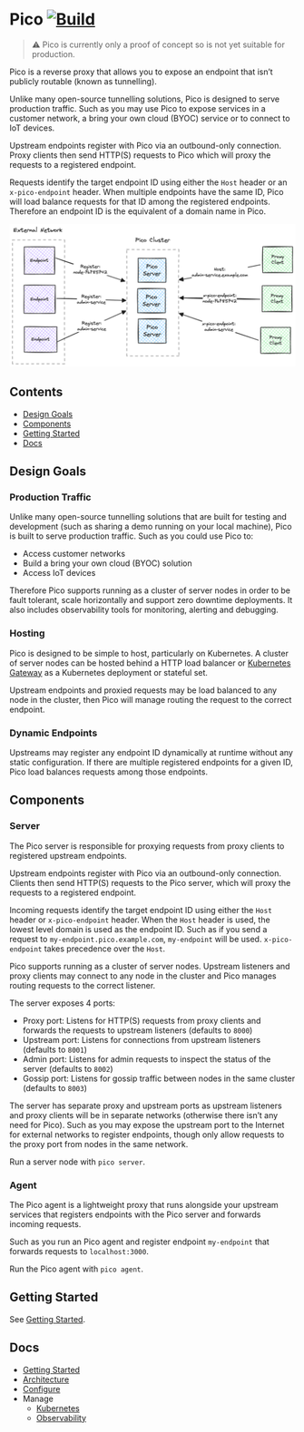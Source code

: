 # Pico [![Build](https://github.com/andydunstall/pico/actions/workflows/build.yaml/badge.svg)](https://github.com/andydunstall/pico/actions/workflows/build.yaml)

> :warning: Pico is currently only a proof of concept so is not yet suitable
for production.

Pico is a reverse proxy that allows you to expose an endpoint that isn’t
publicly routable (known as tunnelling).

Unlike many open-source tunnelling solutions, Pico is designed to serve
production traffic. Such as you may use Pico to expose services in a customer
network, a bring your own cloud (BYOC) service or to connect to IoT devices.

Upstream endpoints register with Pico via an outbound-only connection. Proxy
clients then send HTTP(S) requests to Pico which will proxy the requests to a
registered endpoint.

Requests identify the target endpoint ID using either the `Host` header or an
`x-pico-endpoint` header. When multiple endpoints have the same ID, Pico will
load balance requests for that ID among the registered endpoints. Therefore an
endpoint ID is the equivalent of a domain name in Pico.

![overview](assets/images/overview.png)

## Contents

- [Design Goals](#design-goals)
- [Components](#components)
- [Getting Started](#getting-started)
- [Docs](#docs)

## Design Goals

### Production Traffic
Unlike many open-source tunnelling solutions that are built for testing and
development (such as sharing a demo running on your local machine), Pico is
built to serve production traffic. Such as you could use Pico to:
* Access customer networks
* Build a bring your own cloud (BYOC) solution
* Access IoT devices

Therefore Pico supports running as a cluster of server nodes in order to be
fault tolerant, scale horizontally and support zero downtime deployments. It
also includes observability tools for monitoring, alerting and debugging.

### Hosting
Pico is designed to be simple to host, particularly on Kubernetes. A cluster of
server nodes can be hosted behind a HTTP load balancer or
[Kubernetes Gateway](https://kubernetes.io/docs/concepts/services-networking/gateway/)
as a Kubernetes deployment or stateful set.

Upstream endpoints and proxied requests may be load balanced to any node in the
cluster, then Pico will manage routing the request to the correct endpoint.

### Dynamic Endpoints
Upstreams may register any endpoint ID dynamically at runtime without any
static configuration. If there are multiple registered endpoints for a given
ID, Pico load balances requests among those endpoints.

## Components

### Server
The Pico server is responsible for proxying requests from proxy clients to
registered upstream endpoints.

Upstream endpoints register with Pico via an outbound-only connection. Clients
then send HTTP(S) requests to the Pico server, which will proxy the requests to
a registered endpoint.

Incoming requests identify the target endpoint ID using either the `Host`
header or `x-pico-endpoint` header. When the `Host` header is used, the lowest
level domain is used as the endpoint ID. Such as if you send a request to
`my-endpoint.pico.example.com`, `my-endpoint` will be used. `x-pico-endpoint`
takes precedence over the `Host`.

Pico supports running as a cluster of server nodes. Upstream listeners and
proxy clients may connect to any node in the cluster and Pico manages
routing requests to the correct listener.

The server exposes 4 ports:
* Proxy port: Listens for HTTP(S) requests from proxy clients and forwards
the requests to upstream listeners (defaults to `8000`)
* Upstream port: Listens for connections from upstream listeners (defaults to
`8001`)
* Admin port: Listens for admin requests to inspect the status of the server
(defaults to `8002`)
* Gossip port: Listens for gossip traffic between nodes in the same cluster
(defaults to `8003`)

The server has separate proxy and upstream ports as upstream listeners and
proxy clients will be in separate networks (otherwise there isn’t any need
for Pico). Such as you may expose the upstream port to the Internet for
external networks to register endpoints, though only allow requests to the
proxy port from nodes in the same network.

Run a server node with `pico server`.

### Agent
The Pico agent is a lightweight proxy that runs alongside your upstream
services that registers endpoints with the Pico server and forwards incoming
requests.

Such as you run an Pico agent and register endpoint `my-endpoint` that forwards
requests to `localhost:3000`.

Run the Pico agent with `pico agent`.

## Getting Started

See [Getting Started](./docs/getting-started.md).

## Docs

- [Getting Started](./docs/getting-started.md)
- [Architecture](./docs/architecture.md)
- [Configure](./docs/configure.md)
- Manage
  - [Kubernetes](./docs/deploy/kubernetes.md)
  - [Observability](./docs/deploy/observability.md)
